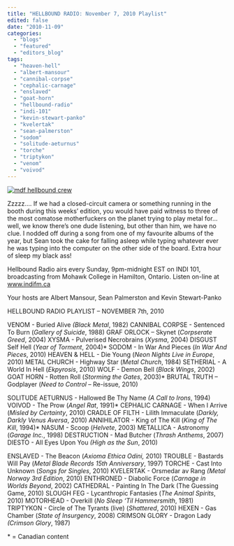 ```yaml
---
title: "HELLBOUND RADIO: November 7, 2010 Playlist"
edited: false
date: "2010-11-09"
categories:
  - "blogs"
  - "featured"
  - "editors_blog"
tags:
  - "heaven-hell"
  - "albert-mansour"
  - "cannibal-corpse"
  - "cephalic-carnage"
  - "enslaved"
  - "goat-horn"
  - "hellbound-radio"
  - "indi-101"
  - "kevin-stewart-panko"
  - "kvelertak"
  - "sean-palmerston"
  - "sodom"
  - "solitude-aeturnus"
  - "torche"
  - "triptykon"
  - "venom"
  - "voivod"
---
```


[![](http://www.hellbound.ca/wp-content/uploads/2010/06/mdf-hellbound-crew.jpg "mdf hellbound crew")](http://www.hellbound.ca/wp-content/uploads/2010/06/mdf-hellbound-crew.jpg)

Zzzzz…. If we had a closed-circuit camera or something running in the booth during this weeks’ edition, you would have paid witness to three of the most comatose motherfuckers on the planet trying to play metal for… well, we know there’s one dude listening, but other than him, we have no clue. I nodded off during a song from one of my favourite albums of the year, but Sean took the cake for falling asleep while typing whatever ever he was typing into the computer on the other side of the board. Extra hour of sleep my black ass!

Hellbound Radio airs every Sunday, 9pm-midnight EST on INDI 101, broadcasting from Mohawk College in Hamilton, Ontario. Listen on-line at www.indifm.ca

Your hosts are Albert Mansour, Sean Palmerston and Kevin Stewart-Panko

HELLBOUND RADIO PLAYLIST – NOVEMBER 7th, 2010

VENOM - Buried Alive _(Black Metal_, 1982) CANNIBAL CORPSE - Sentenced To Burn (_Gallery of Suicide_, 1988) GRAF ORLOCK – Skynet (_Corpserate Greed_, 2004) XYSMA - Pulverised Necrobrains (_Xysma_, 2004) DISGUST Self Hell (_Year of Torment_, 2004)\* SODOM - In War And Pieces (_In War And Pieces_, 2010) HEAVEN & HELL - Die Young (_Neon Nights Live in Europe_, 2010) METAL CHURCH - Highway Star (_Metal Church_, 1984) SETHERIAL - A World In Hell (_Ekpyrosis_, 2010) WOLF - Demon Bell (_Black Wings_, 2002) GOAT HORN - Rotten Roll (_Storming the Gates_, 2003)\* BRUTAL TRUTH – Godplayer (_Need to Control_ – Re-issue, 2010)

SOLITUDE AETURNUS - Hallowed Be Thy Name _(A Call to Irons_, 1994) VOIVOD - The Prow (_Angel Rat_, 1991)\* CEPHALIC CARNAGE - When I Arrive (_Misled by Certainty_, 2010) CRADLE OF FILTH - Lilith Immaculate (_Darkly, Darkly Venus Aversa_, 2010) ANNIHILATOR - King of The Kill (_King of The Kill_, 1994)\* NASUM - Scoop (_Helvete_, 2003) METALLICA - Astronomy (_Garage Inc._, 1998) DESTRUCTION - Mad Butcher (_Thrash Anthems_, 2007) DIESTO - All Eyes Upon You _(High as the Sun_, 2010)

ENSLAVED - The Beacon (_Axioma Ethica Odini,_ 2010) TROUBLE - Bastards Will Pay (_Metal Blade Records 15th Anniversary_, 1997) TORCHE - Cast Into Unknown (_Songs for Singles_, 2010) KVELERTAK - Orsmedar av Rang _(Metal Norway 3rd Edition_, 2010) ENTHRONED - Diabolic Force (_Carnage in Worlds Beyond_, 2002) CATHEDRAL - Painting In The Dark (The Guessing Game, 2010) SLOUGH FEG - Lycanthropic Fantasies (_The Animal Spirits_, 2010) MOTORHEAD - Overkill (_No Sleep ‘Til Hammersmith_, 1981) TRIPTYKON - Circle of The Tyrants (live) (_Shattered_, 2010) HEXEN - Gas Chamber (_State of Insurgency_, 2008) CRIMSON GLORY - Dragon Lady _(Crimson Glory_, 1987)

\* = Canadian content
